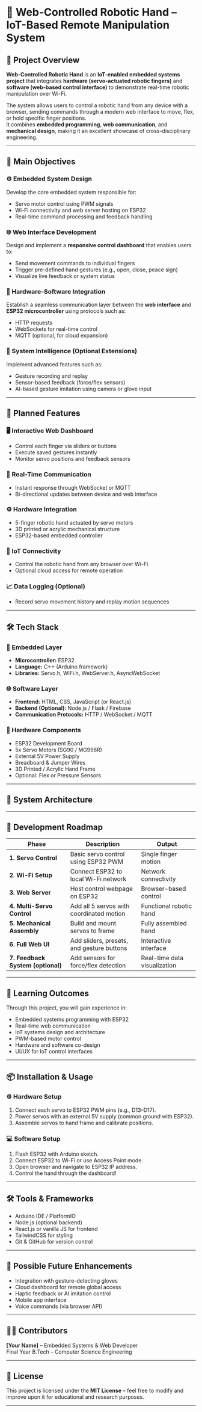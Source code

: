 # 🦾 Web-Controlled Robotic Hand – IoT-Based Remote Manipulation System

## 📌 Project Overview

**Web-Controlled Robotic Hand** is an **IoT-enabled embedded systems project** that integrates **hardware (servo-actuated robotic fingers)** and **software (web-based control interface)** to demonstrate real-time robotic manipulation over Wi-Fi.

The system allows users to control a robotic hand from any device with a browser, sending commands through a modern web interface to move, flex, or hold specific finger positions.  
It combines **embedded programming**, **web communication**, and **mechanical design**, making it an excellent showcase of cross-disciplinary engineering.

---

## 🎯 Main Objectives

### ⚙️ Embedded System Design

Develop the core embedded system responsible for:

- Servo motor control using PWM signals  
- Wi-Fi connectivity and web server hosting on ESP32  
- Real-time command processing and feedback handling  

### 🌐 Web Interface Development

Design and implement a **responsive control dashboard** that enables users to:

- Send movement commands to individual fingers  
- Trigger pre-defined hand gestures (e.g., open, close, peace sign)  
- Visualize live feedback or system status  

### 🔗 Hardware-Software Integration

Establish a seamless communication layer between the **web interface** and **ESP32 microcontroller** using protocols such as:

- HTTP requests  
- WebSockets for real-time control  
- MQTT (optional, for cloud expansion)  

### 🧠 System Intelligence (Optional Extensions)

Implement advanced features such as:

- Gesture recording and replay  
- Sensor-based feedback (force/flex sensors)  
- AI-based gesture imitation using camera or glove input  

---

## 🔧 Planned Features

### 🖥️ Interactive Web Dashboard
- Control each finger via sliders or buttons  
- Execute saved gestures instantly  
- Monitor servo positions and feedback sensors  

### 🤝 Real-Time Communication
- Instant response through WebSocket or MQTT  
- Bi-directional updates between device and web interface  

### ⚙️ Hardware Integration
- 5-finger robotic hand actuated by servo motors  
- 3D printed or acrylic mechanical structure  
- ESP32-based embedded controller  

### 📶 IoT Connectivity
- Control the robotic hand from any browser over Wi-Fi  
- Optional cloud access for remote operation  

### 📈 Data Logging (Optional)
- Record servo movement history and replay motion sequences  

---

## 🛠️ Tech Stack

### 🧠 Embedded Layer
- **Microcontroller:** ESP32  
- **Language:** C++ (Arduino framework)  
- **Libraries:** Servo.h, WiFi.h, WebServer.h, AsyncWebSocket  

### 🌐 Software Layer
- **Frontend:** HTML, CSS, JavaScript (or React.js)  
- **Backend (Optional):** Node.js / Flask / Firebase  
- **Communication Protocols:** HTTP / WebSocket / MQTT  

### 🧩 Hardware Components
- ESP32 Development Board  
- 5x Servo Motors (SG90 / MG996R)  
- External 5V Power Supply  
- Breadboard & Jumper Wires  
- 3D Printed / Acrylic Hand Frame  
- Optional: Flex or Pressure Sensors  

---

## 🧱 System Architecture

---

## 🧩 Development Roadmap

| Phase | Description | Output |
|--------|--------------|---------|
| **1. Servo Control** | Basic servo control using ESP32 PWM | Single finger motion |
| **2. Wi-Fi Setup** | Connect ESP32 to local Wi-Fi network | Network connectivity |
| **3. Web Server** | Host control webpage on ESP32 | Browser-based control |
| **4. Multi-Servo Control** | Add all 5 servos with coordinated motion | Functional robotic hand |
| **5. Mechanical Assembly** | Build and mount servos to frame | Fully assembled hand |
| **6. Full Web UI** | Add sliders, presets, and gesture buttons | Interactive interface |
| **7. Feedback System (optional)** | Add sensors for force/flex detection | Real-time data visualization |

---

## 🧠 Learning Outcomes

Through this project, you will gain experience in:

- Embedded systems programming with ESP32  
- Real-time web communication  
- IoT systems design and architecture  
- PWM-based motor control  
- Hardware and software co-design  
- UI/UX for IoT control interfaces  

---

## 📦 Installation & Usage

### ⚙️ Hardware Setup
1. Connect each servo to ESP32 PWM pins (e.g., D13–D17).  
2. Power servos with an external 5V supply (common ground with ESP32).  
3. Assemble servos to hand frame and calibrate positions.  

### 💻 Software Setup
1. Flash ESP32 with Arduino sketch.  
2. Connect ESP32 to Wi-Fi or use Access Point mode.  
3. Open browser and navigate to ESP32 IP address.  
4. Control the hand through the dashboard!  

---

## 🛠️ Tools & Frameworks

- Arduino IDE / PlatformIO  
- Node.js (optional backend)  
- React.js or vanilla JS for frontend  
- TailwindCSS for styling  
- Git & GitHub for version control  

---

## 🧩 Possible Future Enhancements

- Integration with gesture-detecting gloves  
- Cloud dashboard for remote global access  
- Haptic feedback or AI imitation control  
- Mobile app interface  
- Voice commands (via browser API)  

---

## 👨‍💻 Contributors

**[Your Name]** – Embedded Systems & Web Developer  
Final Year B.Tech – Computer Science Engineering  

---

## 🧾 License

This project is licensed under the **MIT License** – feel free to modify and improve upon it for educational and research purposes.

---
